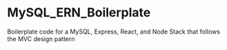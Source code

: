 # MySQL_ERN_Boilerplate

Boilerplate code for a MySQL, Express, React, and Node Stack that follows the MVC design pattern
